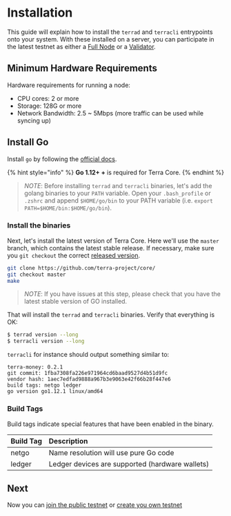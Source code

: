 # Installation

This guide will explain how to install the `terrad` and `terracli` entrypoints onto your system. With these installed on a server, you can participate in the latest testnet as either a [Full Node](join-network.md#run-a-full-node) or a [Validator](https://github.com/terra-project/core/tree/f8be66ca87e5a7d50a28875f1bea04dbfe69b9c6/docs/guide/setup-validator.md).

## Minimum Hardware Requirements
Hardware requirements for running a node:

* CPU cores: 2 or more
* Storage: 128G or more
* Network Bandwidth: 2.5 ~ 5Mbps (more traffic can be used while syncing up)

## Install Go

Install `go` by following the [official docs](https://golang.org/doc/install).

{% hint style="info" %}
    **Go 1.12+ +** is required for Terra Core.
{% endhint %}

> _NOTE_: Before installing `terrad` and `terracli` binaries, let's add the golang binaries to your `PATH` variable. Open your `.bash_profile` or `.zshrc` and append `$HOME/go/bin` to your PATH variable \(i.e. `export PATH=$HOME/bin:$HOME/go/bin`\).

### Install the binaries

Next, let's install the latest version of Terra Core. Here we'll use the `master` branch, which contains the latest stable release. If necessary, make sure you `git checkout` the correct [released version](https://github.com/terra-project/core//releases).

```bash
git clone https://github.com/terra-project/core/
git checkout master
make
```

> _NOTE_: If you have issues at this step, please check that you have the latest stable version of GO installed.

That will install the `terrad` and `terracli` binaries. Verify that everything is OK:

```bash
$ terrad version --long
$ terracli version --long
```

`terracli` for instance should output something similar to:

```text
terra-money: 0.2.1
git commit: 1fba7308fa226e971964cd6baad9527d4b51d9fc
vendor hash: 1aec7edfad9888a967b3e9063e42f66b28f447e6
build tags: netgo ledger
go version go1.12.1 linux/amd64
```

### Build Tags

Build tags indicate special features that have been enabled in the binary.

| Build Tag | Description |
| :--- | :--- |
| netgo | Name resolution will use pure Go code |
| ledger | Ledger devices are supported \(hardware wallets\) |

## Next

Now you can [join the public testnet](join-network.md) or [create you own testnet](deploy-testnet.md)

